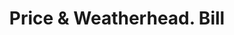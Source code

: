 ---
doi: 10.7916/D81R82KD
date_other: '1860'
date_other_textual: 1860-1869
form: printed ephemera
genre:
- Invoices
name:
- Price & Weatherhead
object_in_context_url: https://biggert.cul.columbia.edu/items/view/ave_biggert_00835
subject_hierarchical_geographic:
- Albany, New York, United States
subject_name:
- Price & Weatherhead
title: Price & Weatherhead. Bill
sort_title: Price & Weatherhead. Bill
call_number: ave_biggert_00835
coordinates:
- 42.652499999999996,-73.75722222222223
pid: ave_biggert_00835
identifiers: ave_biggert_00835
thumbnail: https://derivativo-2.library.columbia.edu/iiif/2/ldpd:345801/full/!256,256/0/native.jpg
permalink: /biggert/ave_biggert_00835/
layout: iiif-image-page
---
